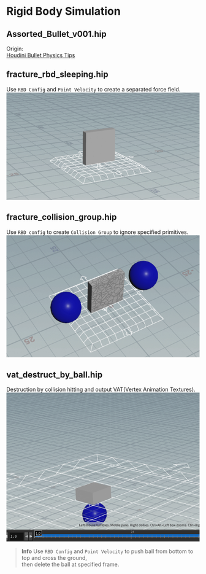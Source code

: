 
# Rigid Body Simulation

## Assorted_Bullet_v001.hip

Origin:  
[Houdini Bullet Physics Tips](https://www.nicholas-taylor.com/blog/blog-post-title-two-ea3sa)

## fracture_rbd_sleeping.hip

Use `RBD Config` and `Point Velocity` to create a separated force field.  
![screenshoots01](./screenshots/fracture_rbd_sleeping.gif)

## fracture_collision_group.hip

Use `RBD config` to create `Collision Group` to ignore specified primitives.  
![screenshoots01](./screenshots/fracture_collision_group.gif)

## vat_destruct_by_ball.hip

Destruction by collision hitting and output VAT(Vertex Animation Textures).  
![screenshoots01](./screenshots/vat_destruct_by_ball.gif)
> **Info** Use `RBD Config` and `Point Velocity` to push ball from bottom to top and cross the ground,  
> then delete the ball at specified frame.